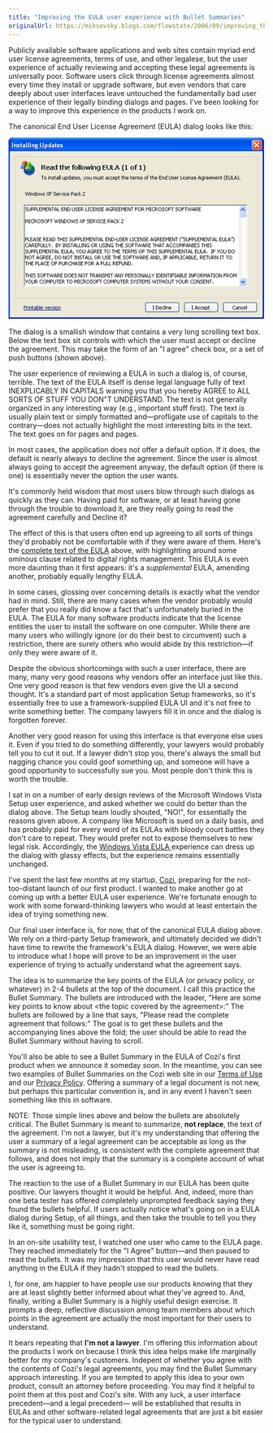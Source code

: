 ```yaml
---
title: "Improving the EULA user experience with Bullet Summaries"
originalUrl: https://miksovsky.blogs.com/flowstate/2006/09/improving_the_u.html
---
```


<p>
  Publicly available software applications and web sites contain myriad end user
  license agreements, terms of use, and other legalese, but the user experience
  of actually reviewing and accepting these legal agreements is universally
  poor. Software users click through license agreements almost every time they
  install or upgrade software, but even vendors that care deeply about user
  interfaces leave untouched the fundamentally bad user experience of their
  legally binding dialogs and pages. I've been looking for a way to improve this
  experience in the products I work on.
</p>
<p>The canonical End User License Agreement (EULA) dialog looks like this:</p>
<p>
  <img
    alt="Windows_xp_sp_2_eula"
    src="/images/flowstate/windows_xp_sp_2_eula.png"
  />
</p>
<p>
  The dialog is a smallish window that contains a very long scrolling text box.
  Below the text box sit controls with which the user must accept or decline the
  agreement. This may take the form of an &quot;I agree&quot; check box, or a
  set of push buttons (shown above).
</p>
<p>
  The user experience of reviewing a EULA in such a dialog is, of course,
  terrible. The text of the EULA itself is dense legal language fully of text
  INEXPLICABLY IN CAPITALS warning you that you hereby AGREE to ALL SORTS OF
  STUFF YOU DON&quot;T UNDERSTAND. The text is not generally organized in any
  interesting way (e.g., important stuff first). The text is usually plain text
  or simply formatted and—profligate use of capitals to the contrary—does not
  actually highlight the most interesting bits in the text. The text goes on for
  pages and pages.
</p>
<p>
  In most cases, the application does not offer a default option. If it does,
  the default is nearly always to decline the agreement. Since the user is
  almost always going to accept the agreement anyway, the default option (if
  there is one) is essentially never the option the user wants.
</p>
<p>
  It's commonly held wisdom that most users blow through such dialogs as quickly
  as they can. Having paid for software, or at least having gone through the
  trouble to download it, are they really going to read the agreement carefully
  and Decline it?
</p>
<p>
  The effect of this is that users often end up agreeing to all sorts of things
  they'd probably not be comfortable with if they were aware of them. Here's the
  <a
    href="http://www.gripewiki.com/index.php/Microsoft_Windows_XP_Service_Pack_2_%28Supplemental_EULA%29"
    >complete text of the EULA</a
  >
  above, with highlighting around some ominous clause related to digital rights
  management. This EULA is even more daunting than it first appears: it's a
  <em>supplemental</em> EULA, amending another, probably equally lengthy EULA.
</p>
<p>
  In some cases, glossing over concerning details is exactly what the vendor had
  in mind. Still, there are many cases when the vendor probably would prefer
  that you really did know a fact that's unfortunately buried in the EULA. The
  EULA for many software products indicate that the license entitles the user to
  install the software on one computer. While there are many users who willingly
  ignore (or do their best to circumvent) such a restriction, there are surely
  others who would abide by this restriction—if only they were aware of it.
</p>
<p>
  Despite the obvious shortcomings with such a user interface, there are many,
  many very good reasons why vendors offer an interface just like this. One very
  good reason is that few vendors even give the UI a second thought. It's a
  standard part of most application Setup frameworks, so it's essentially free
  to use a framework-supplied EULA UI and it's not free to write something
  better. The company lawyers fill it in once and the dialog is forgotten
  forever.
</p>
<p>
  Another very good reason for using this interface is that everyone else uses
  it. Even if you tried to do something differently, your lawyers would probably
  tell you to cut it out. If a lawyer didn't stop you, there's always the small
  but nagging chance you could goof something up, and someone will have a good
  opportunity to successfully sue you. Most people don't think this is worth the
  trouble.
</p>
<p>
  I sat in on a number of early design reviews of the Microsoft Windows Vista
  Setup user experience, and asked whether we could do better than the dialog
  above. The Setup team loudly shouted, &quot;NO!&quot;, for essentially the
  reasons given above. A company like Microsoft is sued on a daily basis, and
  has probably paid for every word of its EULAs with bloody court battles they
  don't care to repeat. They would prefer not to expose themselves to new legal
  risk. Accordingly, the
  <a href="/images/flowstate/Windows_Vista_Beta_1_EULA.jpg"
    >Windows Vista EULA </a
  >experience can dress up the dialog with glassy effects, but the experience
  remains essentially unchanged.
</p>
<p>
  I've spent the last few months at my startup,
  <a href="http://www.cozi.com">Cozi</a>, preparing for the not-too-distant
  launch of our first product. I wanted to make another go at coming up with a
  better EULA user experience. We're fortunate enough to work with some
  forward-thinking lawyers who would at least entertain the idea of trying
  something new.
</p>
<p>
  Our final user interface is, for now, that of the canonical EULA dialog above.
  We rely on a third-party Setup framework, and ultimately decided we didn't
  have time to rewrite the framework's EULA dialog. However, we were able to
  introduce what I hope will prove to be an improvement in the user experience
  of trying to actually understand what the agreement says.
</p>
<p>
  The idea is to summarize the key points of the EULA (or privacy policy, or
  whatever) in 2-4 bullets at the top of the document. I call this practice the
  Bullet Summary. The bullets are introduced with the leader, &quot;Here are
  some key points to know about &lt;the topic covered by the
  agreement&gt;:&quot; The bullets are followed by a line that says,
  &quot;Please read the complete agreement that follows:&quot; The goal is to
  get these bullets and the accompanying lines above the fold; the user should
  be able to read the Bullet Summary without having to scroll.
</p>
<p>
  You'll also be able to see a Bullet Summary in the EULA of Cozi's first
  product when we announce it someday soon. In the meantime, you can see two
  examples of Bullet Summaries on the Cozi web site in our
  <a href="http://www.cozi.com/about/terms.aspx">Terms of Use</a> and our
  <a href="http://www.cozi.com/about/privacy.aspx">Privacy Policy</a>. Offering
  a summary of a legal document is not new, but perhaps this particular
  convention is, and in any event I haven't seen something like this in
  software.
</p>
<p>
  NOTE: Those simple lines above and below the bullets are absolutely critical.
  The Bullet Summary is meant to summarize, <strong>not replace</strong>, the
  text of the agreement. I'm not a lawyer, but it's my understanding that
  offering the user a summary of a legal agreement can be acceptable as long as
  the summary is not misleading, is consistent with the complete agreement that
  follows, and does not imply that the summary is a complete account of what the
  user is agreeing to.
</p>
<p>
  The reaction to the use of a Bullet Summary in our EULA has been quite
  positive. Our lawyers thought it would be helpful. And, indeed, more than one
  beta tester has offered completely unprompted feedback saying they found the
  bullets helpful. If users actually notice what's going on in a EULA dialog
  during Setup, of all things, and then take the trouble to tell you they like
  it, something must be going right.
</p>
<p>
  In an on-site usability test, I watched one user who came to the EULA page.
  They reached immediately for the &quot;I Agree&quot; button—and then paused to
  read the bullets. It was my impression that this user would never have read
  anything in the EULA if they hadn't stopped to read the bullets.
</p>
<p>
  I, for one, am happier to have people use our products knowing that they are
  at least slightly better informed about what they've agreed to. And, finally,
  writing a Bullet Summary is a highly useful design exercise. It prompts a
  deep, reflective discussion among team members about which points in the
  agreement are actually the most important for their users to understand.
</p>
<p>
  It bears repeating that <strong>I'm not a lawyer</strong>. I'm offering this
  information about the products I work on because I think this idea helps make
  life marginally better for my company's customers. Indepent of whether you
  agree with the contents of Cozi's legal agreements, you may find the Bullet
  Summary approach interesting. If you are tempted to apply this idea to your
  own product, consult an attorney before proceeding. You may find it helpful to
  point them at this post and Cozi's site. With any luck, a user interface
  precedent—and a legal precedent— will be established that results in EULAs and
  other software-related legal agreements that are just a bit easier for the
  typical user to understand.
</p>
